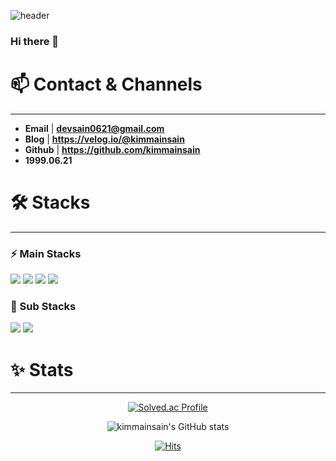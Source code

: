 ![header](https://capsule-render.vercel.app/api?type=waving&color=random)

### Hi there 👋

# 📫 Contact & Channels

---

- **Email** | **devsain0621@gmail.com**
- **Blog** | **https://velog.io/@kimmainsain**
- **Github** | **https://github.com/kimmainsain**
- **1999.06.21**

# 🛠  Stacks

---

### ⚡ Main Stacks 
<div> 
  <img src="https://img.shields.io/badge/TypeScript-3178C6?style=for-the-badge&logo=typescript&logoColor=black">
  <img src="https://img.shields.io/badge/react-61DAFB?style=for-the-badge&logo=react&logoColor=black"> 
  <img src="https://img.shields.io/badge/react native-09D3AC?style=for-the-badge&logo=createreactapp&logoColor=black">
  <img src="https://img.shields.io/badge/Java-007396?style=for-the-badge&logo=Java&logoColor=white"/>
</div>

### 🌱 Sub Stacks
<div>
  <img src="https://img.shields.io/badge/android-3DDC84?style=for-the-badge&logo=android&logoColor=white">
  <img src="https://img.shields.io/badge/next-000000?style=for-the-badge&logo=next.js&logoColor=white">

</div>

  # ✨ Stats
  ---
  <div align=center>
    
[![Solved.ac Profile](http://mazassumnida.wtf/api/v2/generate_badge?boj=kmsid007)](https://solved.ac/kmsid007/)

  ![kimmainsain's GitHub stats](https://github-readme-stats.vercel.app/api?username=kimmainsain&show_icons=true&theme=transparent)
  
[![Hits](https://hits.seeyoufarm.com/api/count/incr/badge.svg?url=https%3A%2F%2Fgithub.comkimmainsain%2Fhit-counter&count_bg=%2319E5BA&title_bg=%23555555&icon=&icon_color=%23E7E7E7&title=hits&edge_flat=false)](https://hits.seeyoufarm.com)
  
</div>

<!--
**kimmainsain/kimmainsain** is a ✨ _special_ ✨ repository because its `README.md` (this file) appears on your GitHub profile.

Here are some ideas to get you started:

- 🔭 I’m currently working on ...
- 🌱 I’m currently learning ...
- 👯 I’m looking to collaborate on ...
- 🤔 I’m looking for help with ...
- 💬 Ask me about ...
- 📫 How to reach me: ...
- 😄 Pronouns: ...
- ⚡ Fun fact: ...
-->

